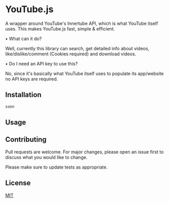 # YouTube.js

A wrapper around YouTube's Innertube API, which is what YouTube itself uses. This makes YouTube.js fast, simple & efficient.

• What can it do?

Well, currently this library can search, get detailed info about videos, like/dislike/comment (Cookies required) and download videos. 

• Do I need an API key to use this?

No, since it's basically what YouTube itself uses to populate its app/website no API keys are required.

## Installation

```bash
soon
```

## Usage


## Contributing
Pull requests are welcome. For major changes, please open an issue first to discuss what you would like to change.

Please make sure to update tests as appropriate.

## License
[MIT](https://choosealicense.com/licenses/mit/)